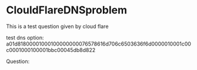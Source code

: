 # ClouldFlareDNSproblem
 This is a test question given by cloud flare

test dns option:
a01d81800001000100000000076578616d706c6503636f6d0000010001c00c0001000100001bbc00045db8d822

Question:
